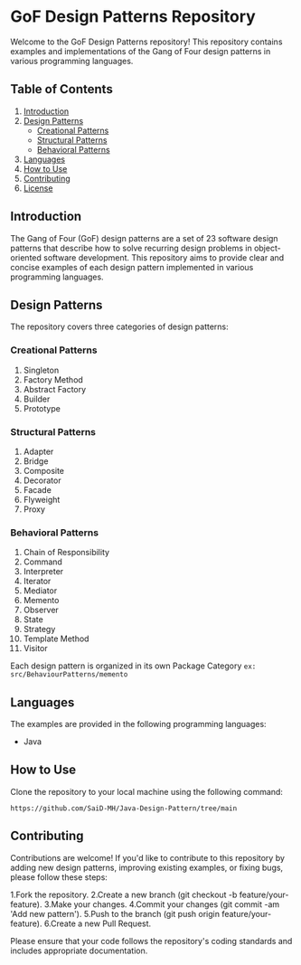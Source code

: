 # GoF Design Patterns Repository

Welcome to the GoF Design Patterns repository! This repository contains examples and implementations of the Gang of Four design patterns in various programming languages.

## Table of Contents

1. [Introduction](#introduction)
2. [Design Patterns](#design-patterns)
   - [Creational Patterns](#creational-patterns)
   - [Structural Patterns](#structural-patterns)
   - [Behavioral Patterns](#behavioral-patterns)
3. [Languages](#languages)
4. [How to Use](#how-to-use)
5. [Contributing](#contributing)
6. [License](#license)

## Introduction

The Gang of Four (GoF) design patterns are a set of 23 software design patterns that describe how to solve recurring design problems in object-oriented software development. This repository aims to provide clear and concise examples of each design pattern implemented in various programming languages.

## Design Patterns

The repository covers three categories of design patterns:

### Creational Patterns

1. Singleton
2. Factory Method
3. Abstract Factory
4. Builder
5. Prototype

### Structural Patterns

1. Adapter
2. Bridge
3. Composite
4. Decorator
5. Facade
6. Flyweight
7. Proxy

### Behavioral Patterns

1. Chain of Responsibility
2. Command
3. Interpreter
4. Iterator
5. Mediator
6. Memento
7. Observer
8. State
9. Strategy
10. Template Method
11. Visitor

Each design pattern is organized in its own Package Category 
``ex: src/BehaviourPatterns/memento``

## Languages

The examples are provided in the following programming languages:

- Java


## How to Use

Clone the repository to your local machine using the following command:

``https://github.com/SaiD-MH/Java-Design-Pattern/tree/main``

## Contributing
Contributions are welcome! If you'd like to contribute to this repository by adding new design patterns, improving existing examples, or fixing bugs, please follow these steps:

1.Fork the repository.
2.Create a new branch (git checkout -b feature/your-feature).
3.Make your changes.
4.Commit your changes (git commit -am 'Add new pattern').
5.Push to the branch (git push origin feature/your-feature).
6.Create a new Pull Request.

Please ensure that your code follows the repository's coding standards and includes appropriate documentation.


